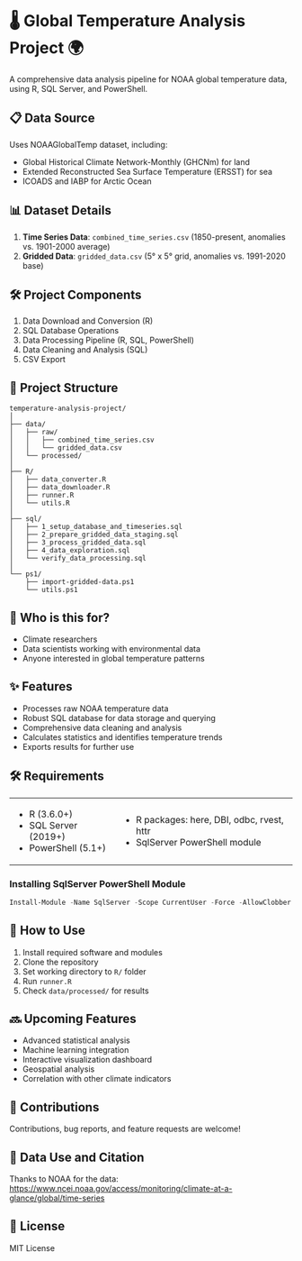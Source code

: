 # 🌡️ Global Temperature Analysis Project 🌍

A comprehensive data analysis pipeline for NOAA global temperature data, using R, SQL Server, and PowerShell.

## 📋 Data Source

Uses NOAAGlobalTemp dataset, including:
- Global Historical Climate Network-Monthly (GHCNm) for land
- Extended Reconstructed Sea Surface Temperature (ERSST) for sea
- ICOADS and IABP for Arctic Ocean

## 📊 Dataset Details

1. **Time Series Data**: `combined_time_series.csv` (1850-present, anomalies vs. 1901-2000 average)
2. **Gridded Data**: `gridded_data.csv` (5° x 5° grid, anomalies vs. 1991-2020 base)

## 🛠️ Project Components

1. Data Download and Conversion (R)
2. SQL Database Operations
3. Data Processing Pipeline (R, SQL, PowerShell)
4. Data Cleaning and Analysis (SQL)
5. CSV Export

## 📁 Project Structure

```
temperature-analysis-project/
│
├── data/
│   ├── raw/
│   │   ├── combined_time_series.csv
│   │   └── gridded_data.csv
│   └── processed/
│
├── R/
│   ├── data_converter.R
│   ├── data_downloader.R
│   ├── runner.R
│   └── utils.R
│
├── sql/
│   ├── 1_setup_database_and_timeseries.sql
│   ├── 2_prepare_gridded_data_staging.sql
│   ├── 3_process_gridded_data.sql
│   ├── 4_data_exploration.sql
│   └── verify_data_processing.sql
│
└── ps1/
    ├── import-gridded-data.ps1
    └── utils.ps1
```

## 👥 Who is this for?

- Climate researchers
- Data scientists working with environmental data
- Anyone interested in global temperature patterns

## ✨ Features

- Processes raw NOAA temperature data
- Robust SQL database for data storage and querying
- Comprehensive data cleaning and analysis
- Calculates statistics and identifies temperature trends
- Exports results for further use

## 🛠️ Requirements

<table>
<tr>
<td>

- R (3.6.0+)
- SQL Server (2019+)
- PowerShell (5.1+)

</td>
<td>

- R packages: here, DBI, odbc, rvest, httr
- SqlServer PowerShell module

</td>
</tr>
</table>

### Installing SqlServer PowerShell Module

```powershell
Install-Module -Name SqlServer -Scope CurrentUser -Force -AllowClobber
```

## 🚀 How to Use

1. Install required software and modules
2. Clone the repository
3. Set working directory to `R/` folder
4. Run `runner.R`
5. Check `data/processed/` for results

## 🔜 Upcoming Features

- Advanced statistical analysis
- Machine learning integration
- Interactive visualization dashboard
- Geospatial analysis
- Correlation with other climate indicators

## 🤝 Contributions

Contributions, bug reports, and feature requests are welcome!

## 📜 Data Use and Citation

Thanks to NOAA for the data: https://www.ncei.noaa.gov/access/monitoring/climate-at-a-glance/global/time-series

## 📄 License

MIT License
